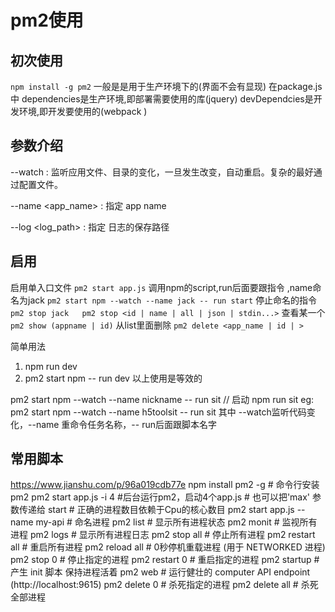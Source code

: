 # pm2使用

## 初次使用

`npm install -g pm2`
一般是是用于生产环境下的(界面不会有显现)
在package.js中
dependencies是生产环境,即部署需要使用的库(jquery)
devDependcies是开发环境,即开发要使用的(webpack
)

## 参数介绍

--watch : 监听应用文件、目录的变化，一旦发生改变，自动重启。复杂的最好通过配置文件。

--name <app_name> : 指定 app name

--log <log_path> : 指定 日志的保存路径

## 启用

启用单入口文件
`pm2 start app.js`
调用npm的script,run后面要跟指令 ,name命名为jack
`pm2 start npm --watch --name jack -- run start`
停止命名的指令
`pm2 stop jack   pm2 stop <id | name | all | json | stdin...>`
查看某一个
`pm2 show (appname | id)`
从list里面删除
`pm2 delete <app_name | id | >`

简单用法

1. npm run dev
2. pm2 start npm -- run dev
以上使用是等效的
  
pm2 start npm --watch --name nickname -- run sit
// 启动 npm run sit
eg: pm2 start npm --watch --name h5toolsit -- run sit
其中 --watch监听代码变化，--name 重命令任务名称，-- run后面跟脚本名字

## 常用脚本

<https://www.jianshu.com/p/96a019cdb77e>
npm install pm2 -g     # 命令行安装 pm2
pm2 start app.js -i 4 #后台运行pm2，启动4个app.js
                              # 也可以把'max' 参数传递给 start
                              # 正确的进程数目依赖于Cpu的核心数目
pm2 start app.js --name my-api # 命名进程
pm2 list               # 显示所有进程状态
pm2 monit              # 监视所有进程
pm2 logs               #  显示所有进程日志
pm2 stop all           # 停止所有进程
pm2 restart all        # 重启所有进程
pm2 reload all         # 0秒停机重载进程 (用于 NETWORKED 进程)
pm2 stop 0             # 停止指定的进程
pm2 restart 0          # 重启指定的进程
pm2 startup            # 产生 init 脚本 保持进程活着
pm2 web                # 运行健壮的 computer API endpoint (http://localhost:9615)
pm2 delete 0           # 杀死指定的进程
pm2 delete all         # 杀死全部进程
